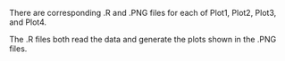 There are corresponding .R and .PNG files for each of Plot1, Plot2, Plot3, and Plot4.

The .R files both read the data and generate the plots shown in the .PNG files.